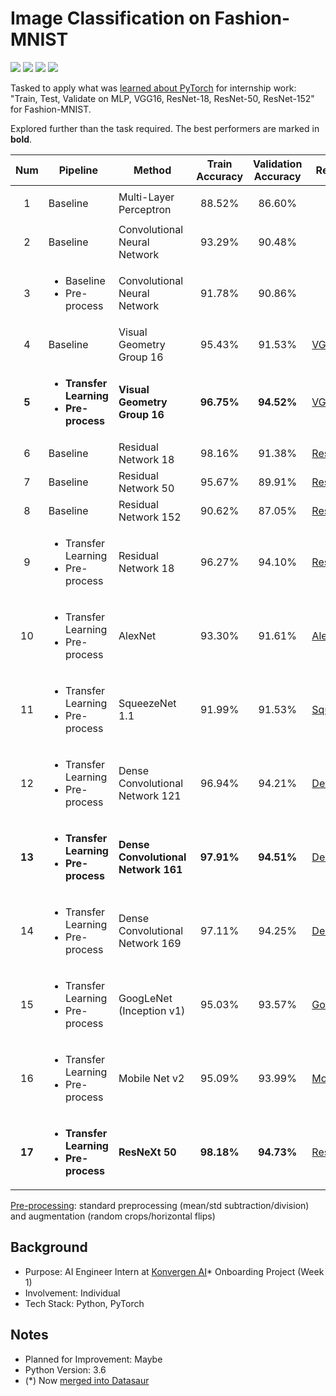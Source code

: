 # Image Classification on Fashion-MNIST
<img src="https://img.shields.io/badge/Language-English-D5AE22"> <img src="https://img.shields.io/badge/Last Update-29/07/2019-0A7BBC"> <img src="https://img.shields.io/badge/Status-Not Working-D7624B"> <img src="https://img.shields.io/badge/Last Test-03/07/2023-2CB037">

Tasked to apply what was [learned about PyTorch](../Hands-On%20PyTorch/) for internship work: "Train, Test, Validate on MLP, VGG16, ResNet-18, ResNet-50, ResNet-152" for Fashion-MNIST.

Explored further than the task required. The best performers are marked in **bold**.

| Num | Pipeline | Method | Train Accuracy | Validation Accuracy | Reference |
| :-: | -------- | ------ | :------------: | :-----------------: | --------- |
| 1 | Baseline | Multi-Layer Perceptron | 88.52% | 86.60% | <p align="center">-</p> |
| 2 | Baseline | Convolutional Neural Network | 93.29% | 90.48% | <p align="center">-</p> |
| 3 | <ul><li>Baseline</li><li>Pre-process</li></ul> | Convolutional Neural Network | 91.78% | 90.86% | <p align="center">-</p> |
| 4 | Baseline | Visual Geometry Group 16 | 95.43% | 91.53% | [VGG](https://arxiv.org/abs/1409.1556) |
| **5** | **<ul><li>Transfer Learning</li><li>Pre-process</li></ul>** | **Visual Geometry Group 16** | **96.75%** | **94.52%** | [VGG](https://arxiv.org/abs/1409.1556) |
| 6 | Baseline | Residual Network 18 | 98.16% | 91.38% | [ResNet](https://arxiv.org/abs/1512.03385) |
| 7 | Baseline | Residual Network 50 | 95.67% | 89.91% | [ResNet](https://arxiv.org/abs/1512.03385) |
| 8 | Baseline | Residual Network 152 | 90.62% | 87.05% | [ResNet](https://arxiv.org/abs/1512.03385) |
| 9 | <ul><li>Transfer Learning</li><li>Pre-process</li></ul> | Residual Network 18 | 96.27% | 94.10% | [ResNet](https://arxiv.org/abs/1512.03385) |
| 10 | <ul><li>Transfer Learning</li><li>Pre-process</li></ul> | AlexNet | 93.30% | 91.61% | [AlexNet](https://arxiv.org/abs/1404.5997) |
| 11 | <ul><li>Transfer Learning</li><li>Pre-process</li></ul> | SqueezeNet 1.1 | 91.99% | 91.53% | [SqueezeNet](https://arxiv.org/abs/1602.07360) |
| 12 | <ul><li>Transfer Learning</li><li>Pre-process</li></ul> | Dense Convolutional Network 121 | 96.94% | 94.21% | [DenseNet](https://arxiv.org/abs/1608.06993) |
| **13** | **<ul><li>Transfer Learning</li><li>Pre-process</li></ul>** | **Dense Convolutional Network 161** | **97.91%** | **94.51%** | [DenseNet](https://arxiv.org/abs/1608.06993) |
| 14 | <ul><li>Transfer Learning</li><li>Pre-process</li></ul> | Dense Convolutional Network 169 | 97.11% | 94.25% | [DenseNet](https://arxiv.org/abs/1608.06993) |
| 15 | <ul><li>Transfer Learning</li><li>Pre-process</li></ul> | GoogLeNet (Inception v1) | 95.03% | 93.57% | [GoogLeNet](https://arxiv.org/abs/1409.4842) |
| 16 | <ul><li>Transfer Learning</li><li>Pre-process</li></ul> | Mobile Net v2 | 95.09% | 93.99% | [MobileNet](https://arxiv.org/abs/1801.04381) |
| **17** | **<ul><li>Transfer Learning</li><li>Pre-process</li></ul>** | **ResNeXt 50** | **98.18%** | **94.73%** | [ResNeXt](https://arxiv.org/abs/1611.05431) |

<u>Pre-processing</u>: standard preprocessing (mean/std subtraction/division) and augmentation (random crops/horizontal flips)

## Background
- Purpose: AI Engineer Intern at [Konvergen AI](https://www.linkedin.com/company/konvergen-ai/)* Onboarding Project (Week 1)
- Involvement: Individual
- Tech Stack: Python, PyTorch

## Notes
- Planned for Improvement: Maybe
- Python Version: 3.6
- (*) Now [merged into Datasaur](https://www.linkedin.com/posts/datasaur_datasaureatstheworld-nlp-ocr-activity-6904289215186644992-_R4u/)
